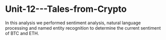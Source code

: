 # Unit-12---Tales-from-Crypto

In this analysis we performed sentiment analysis, natural language processing and named entity recognition to determine the current sentiment of BTC and ETH. 
